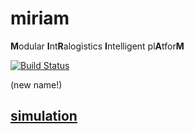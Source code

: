 # miriam

**M**odular **I**nt**R**alogistics **I**ntelligent pl**A**tfor**M**

[![Build Status](https://travis-ci.org/ct2034/miriam.svg?branch=master)](https://travis-ci.org/ct2034/miriam)

(new name!)

## [simulation](../sim_anylogic)

